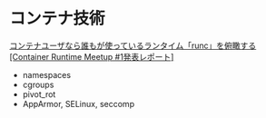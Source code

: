 # コンテナ技術


[コンテナユーザなら誰もが使っているランタイム「runc」を俯瞰する[Container Runtime Meetup #1発表レポート]](https://link.medium.com/4V8dauEqycb)

* namespaces
* cgroups
* pivot_rot
* AppArmor, SELinux, seccomp



